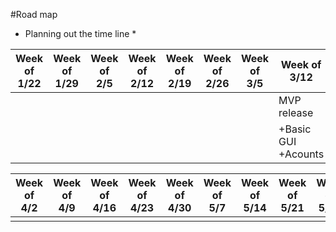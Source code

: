 #Road map
* Planning out the time line *

| Week of 1/22 | Week of 1/29 | Week of 2/5  | Week of 2/12 | Week of 2/19 | Week of 2/26 | Week of 3/5  | Week of 3/12 | Week of 3/19 | Week of 3/26 |
| ------------ | ------------ | ------------ | ------------ | ------------ | ------------ | ------------ | ------------ | ------------ | ------------ |
|              |              |              |              |              |              |              | MVP release  | *FINALS*     |*SPRING BREAK*|
|              |              |              |              |              |              |              | +Basic GUI +Acounts |              |              |


| Week of 4/2  | Week of 4/9  | Week of 4/16 | Week of 4/23 | Week of 4/30 | Week of 5/7  | Week of 5/14 | Week of 5/21 | Week of 5/28 | Week of 6/4  |
| ------------ | ------------ | ------------ | ------------ | ------------ | ------------ | ------------ | ------------ | ------------ | ------------ |
|              |              |              |              |              |              |              |              |              |              |
